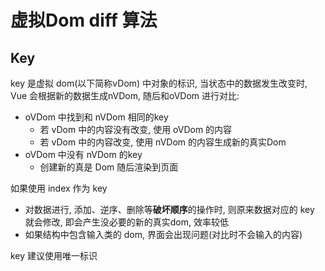 # 虚拟Dom diff 算法

## Key 

key 是虚拟 dom(以下简称vDom) 中对象的标识, 当状态中的数据发生改变时, Vue 会根据新的数据生成nVDom, 随后和oVDom 进行对比:

- oVDom 中找到和 nVDom 相同的key
  - 若 vDom 中的内容没有改变, 使用 oVDom 的内容
  - 若 vDom 中的内容改变, 使用 nVDom 的内容生成新的真实Dom
- oVDom 中没有 nVDom 的key
  - 创建新的真是 Dom 随后渲染到页面

如果使用 index 作为 key

- 对数据进行, 添加、逆序、删除等**破坏顺序**的操作时, 则原来数据对应的 key 就会修改, 即会产生没必要的新的真实dom, 效率较低
- 如果结构中包含输入类的 dom, 界面会出现问题(对比时不会输入的内容)

key 建议使用唯一标识